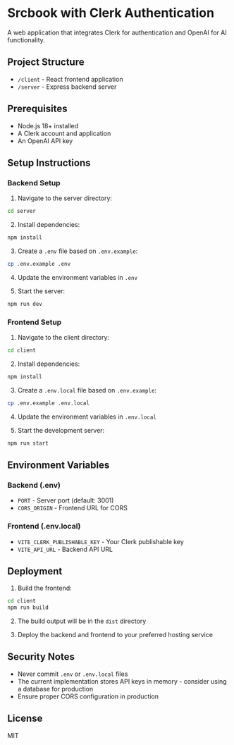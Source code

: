 # Srcbook with Clerk Authentication

A web application that integrates Clerk for authentication and OpenAI for AI functionality.

## Project Structure

- `/client` - React frontend application
- `/server` - Express backend server

## Prerequisites

- Node.js 18+ installed
- A Clerk account and application
- An OpenAI API key

## Setup Instructions

### Backend Setup

1. Navigate to the server directory:
```bash
cd server
```

2. Install dependencies:
```bash
npm install
```

3. Create a `.env` file based on `.env.example`:
```bash
cp .env.example .env
```

4. Update the environment variables in `.env`

5. Start the server:
```bash
npm run dev
```

### Frontend Setup

1. Navigate to the client directory:
```bash
cd client
```

2. Install dependencies:
```bash
npm install
```

3. Create a `.env.local` file based on `.env.example`:
```bash
cp .env.example .env.local
```

4. Update the environment variables in `.env.local`

5. Start the development server:
```bash
npm run start
```

## Environment Variables

### Backend (.env)
- `PORT` - Server port (default: 3001)
- `CORS_ORIGIN` - Frontend URL for CORS

### Frontend (.env.local)
- `VITE_CLERK_PUBLISHABLE_KEY` - Your Clerk publishable key
- `VITE_API_URL` - Backend API URL

## Deployment

1. Build the frontend:
```bash
cd client
npm run build
```

2. The build output will be in the `dist` directory

3. Deploy the backend and frontend to your preferred hosting service

## Security Notes

- Never commit `.env` or `.env.local` files
- The current implementation stores API keys in memory - consider using a database for production
- Ensure proper CORS configuration in production

## License

MIT
